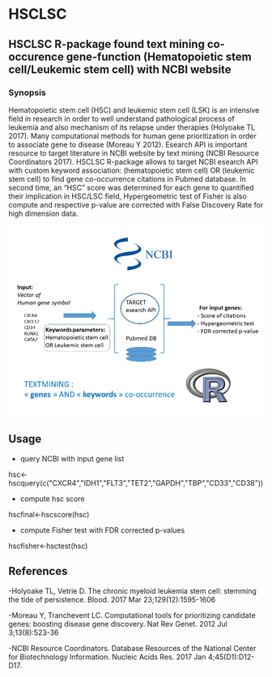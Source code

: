 # HSCLSC
## HSCLSC R-package found text mining co-occurence gene-function (Hematopoietic stem cell/Leukemic stem cell) with NCBI website

### Synopsis
Hematopoietic stem cell (HSC) and leukemic stem cell (LSK) is an intensive field in research in order to well understand pathological process of leukemia and also mechanism of its relapse under therapies (Holyoake TL 2017). Many computational methods for human gene prioritization in order to associate gene to disease (Moreau Y 2012). Esearch API is important resource to target literature in NCBI website by text mining (NCBI Resource Coordinators 2017). HSCLSC R-package allows to target NCBI esearch API with custom keyword association: (hematopoietic stem cell) OR (leukemic stem cell) to find gene co-occurrence citations in Pubmed database. In second time, an “HSC” score was determined for each gene to quantified their implication in HSC/LSC field, Hypergeometric test of Fisher is also compute and respective p-value are corrected with False Discovery Rate for high dimension data.

![HSC](https://github.com/cdesterke/HSCLSC/blob/master/HSC.png)

## Usage
* query NCBI with input gene list

hsc<-hscquery(c("CXCR4","IDH1","FLT3","TET2","GAPDH","TBP","CD33","CD38"))

* compute hsc score

hscfinal<-hscscore(hsc)

* compute Fisher test with FDR corrected p-values

hscfisher<-hsctest(hsc)

## References

-Holyoake TL, Vetrie D. The chronic myeloid leukemia stem cell: stemming the tide of persistence. Blood. 2017 Mar 23;129(12):1595-1606

-Moreau Y, Tranchevent LC. Computational tools for prioritizing candidate genes: boosting disease gene discovery. Nat Rev Genet. 2012 Jul 3;13(8):523-36

-NCBI Resource Coordinators. Database Resources of the National Center for Biotechnology Information. Nucleic Acids Res. 2017 Jan 4;45(D1):D12-D17.


